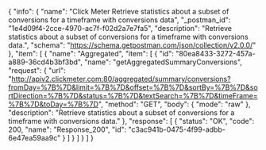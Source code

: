 {
  "info": {
    "name": "Click Meter Retrieve statistics about a subset of conversions for a timeframe with conversions data",
    "_postman_id": "1e4d09f4-2cce-4970-ac7f-f02d2a7e7fa5",
    "description": "Retrieve statistics about a subset of conversions for a timeframe with conversions data.",
    "schema": "https://schema.getpostman.com/json/collection/v2.0.0/"
  },
  "item": [
    {
      "name": "Aggregated",
      "item": [
        {
          "id": "80ea8433-3272-457a-a889-36cd4b3bf3bd",
          "name": "getAggregatedSummaryConversions",
          "request": {
            "url": "http://apiv2.clickmeter.com:80/aggregated/summary/conversions?fromDay=%7B%7D&limit=%7B%7D&offset=%7B%7D&sortBy=%7B%7D&sortDirection=%7B%7D&status=%7B%7D&textSearch=%7B%7D&timeFrame=%7B%7D&toDay=%7B%7D",
            "method": "GET",
            "body": {
              "mode": "raw"
            },
            "description": "Retrieve statistics about a subset of conversions for a timeframe with conversions data."
          },
          "response": [
            {
              "status": "OK",
              "code": 200,
              "name": "Response_200",
              "id": "c3ac941b-0475-4f99-adbb-6e47ea59aa9c"
            }
          ]
        }
      ]
    }
  ]
}